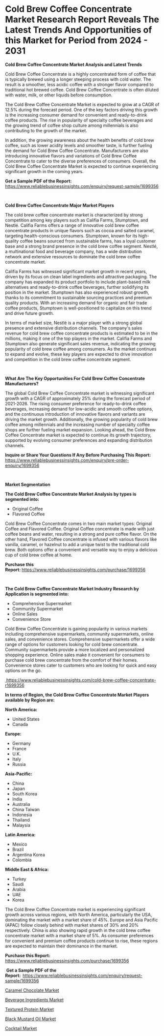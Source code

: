 <p><h1>Cold Brew Coffee Concentrate Market Research Report Reveals The Latest Trends And Opportunities of this Market for Period from 2024 - 2031</h1></p><p><strong>Cold Brew Coffee Concentrate Market Analysis and Latest Trends</strong></p>
<p><p>Cold Brew Coffee Concentrate is a highly concentrated form of coffee that is typically brewed using a longer steeping process with cold water. The result is a smoother, less acidic coffee with a stronger flavor compared to traditional hot brewed coffee. Cold Brew Coffee Concentrate is often diluted with water, milk, or other liquids before consumption.</p><p>The Cold Brew Coffee Concentrate Market is expected to grow at a CAGR of 12.5% during the forecast period. One of the key factors driving this growth is the increasing consumer demand for convenient and ready-to-drink coffee products. The rise in popularity of specialty coffee beverages and the growing trend of coffee shop culture among millennials is also contributing to the growth of the market.</p><p>In addition, the growing awareness about the health benefits of cold brew coffee, such as lower acidity levels and smoother taste, is further fueling the demand for Cold Brew Coffee Concentrate. Manufacturers are also introducing innovative flavors and variations of Cold Brew Coffee Concentrate to cater to the diverse preferences of consumers. Overall, the Cold Brew Coffee Concentrate Market is expected to continue experiencing significant growth in the coming years.</p></p>
<p><strong>Get a Sample PDF of the Report:&nbsp;</strong> <a href="https://www.reliablebusinessinsights.com/enquiry/request-sample/1699356">https://www.reliablebusinessinsights.com/enquiry/request-sample/1699356</a></p>
<p>&nbsp;</p>
<p><strong>Cold Brew Coffee Concentrate Major Market Players</strong></p>
<p><p>The cold brew coffee concentrate market is characterized by strong competition among key players such as Califia Farms, Stumptown, and Nestlé. Califia Farms offers a range of innovative cold brew coffee concentrate products in unique flavors such as cocoa and salted caramel, targeting health-conscious consumers. Stumptown, known for its high-quality coffee beans sourced from sustainable farms, has a loyal customer base and a strong brand presence in the cold brew coffee segment. Nestlé, a multinational food and beverage company, has a wide distribution network and extensive resources to dominate the cold brew coffee concentrate market.</p><p>Califia Farms has witnessed significant market growth in recent years, driven by its focus on clean label ingredients and attractive packaging. The company has expanded its product portfolio to include plant-based milk alternatives and ready-to-drink coffee beverages, further solidifying its position in the market. Stumptown has also experienced robust growth, thanks to its commitment to sustainable sourcing practices and premium quality products. With an increasing demand for organic and fair trade coffee products, Stumptown is well-positioned to capitalize on this trend and drive future growth.</p><p>In terms of market size, Nestlé is a major player with a strong global presence and extensive distribution channels. The company's sales revenue for cold brew coffee concentrate products is estimated to be in the millions, making it one of the top players in the market. Califia Farms and Stumptown also generate significant sales revenue, indicating the growing popularity of cold brew coffee among consumers. As the market continues to expand and evolve, these key players are expected to drive innovation and competition in the cold brew coffee concentrate segment.</p></p>
<p>&nbsp;</p>
<p><strong>What Are The Key Opportunities For Cold Brew Coffee Concentrate Manufacturers?</strong></p>
<p><p>The global Cold Brew Coffee Concentrate market is witnessing significant growth with a CAGR of approximately 25% during the forecast period of 2021-2026. The rising consumer preference for ready-to-drink coffee beverages, increasing demand for low-acidic and smooth coffee options, and the continuous introduction of innovative flavors and variants are driving the market growth. Additionally, the growing popularity of cold brew coffee among millennials and the increasing number of specialty coffee shops are further fueling market expansion. Looking ahead, the Cold Brew Coffee Concentrate market is expected to continue its growth trajectory, supported by evolving consumer preferences and expanding distribution channels.</p></p>
<p><strong>Inquire or Share Your Questions If Any Before Purchasing This Report:</strong> <a href="https://www.reliablebusinessinsights.com/enquiry/pre-order-enquiry/1699356">https://www.reliablebusinessinsights.com/enquiry/pre-order-enquiry/1699356</a></p>
<p>&nbsp;</p>
<p><strong>Market Segmentation</strong></p>
<p><strong>The Cold Brew Coffee Concentrate Market Analysis by types is segmented into:</strong></p>
<p><ul><li>Original Coffee</li><li>Flavored Coffee</li></ul></p>
<p><p>Cold Brew Coffee Concentrate comes in two main market types: Original Coffee and Flavored Coffee. Original Coffee concentrate is made with just coffee beans and water, resulting in a strong and pure coffee flavor. On the other hand, Flavored Coffee concentrate is infused with various flavors like vanilla, caramel, or hazelnut to add a unique twist to the traditional cold brew. Both options offer a convenient and versatile way to enjoy a delicious cup of cold brew coffee at home.</p></p>
<p><strong>Purchase this Report:&nbsp;</strong><a href="https://www.reliablebusinessinsights.com/purchase/1699356">https://www.reliablebusinessinsights.com/purchase/1699356</a></p>
<p>&nbsp;</p>
<p><strong>The Cold Brew Coffee Concentrate Market Industry Research by Application is segmented into:</strong></p>
<p><ul><li>Comprehensive Supermarket</li><li>Community Supermarket</li><li>Online Sales</li><li>Convenience Store</li></ul></p>
<p><p>Cold Brew Coffee Concentrate is gaining popularity in various markets including comprehensive supermarkets, community supermarkets, online sales, and convenience stores. Comprehensive supermarkets offer a wide range of options for customers looking for cold brew concentrate. Community supermarkets provide a more localized and personalized shopping experience. Online sales make it convenient for consumers to purchase cold brew concentrate from the comfort of their homes. Convenience stores cater to customers who are looking for quick and easy options on the go.</p></p>
<p><a href="https://www.reliablebusinessinsights.com/cold-brew-coffee-concentrate-r1699356">&nbsp;https://www.reliablebusinessinsights.com/cold-brew-coffee-concentrate-r1699356</a></p>
<p><strong>In terms of Region, the Cold Brew Coffee Concentrate Market Players available by Region are:</strong></p>
<p>
    <p> <strong> North America: </strong>
        <ul>
            <li>United States</li>
            <li>Canada</li>
        </ul>
        </p> 
    <p> <strong> Europe: </strong>
        <ul>
            <li>Germany</li>
            <li>France</li>
            <li>U.K.</li>
            <li>Italy</li>
            <li>Russia</li>
        </ul>
        </p> 
    <p> <strong> Asia-Pacific: </strong>
        <ul>
            <li>China</li>
            <li>Japan</li>
            <li>South Korea</li>
            <li>India</li>
            <li>Australia</li>
            <li>China Taiwan</li>
            <li>Indonesia</li>
            <li>Thailand</li>
            <li>Malaysia</li>
        </ul>
        </p> 
    <p> <strong> Latin America: </strong>
        <ul>
            <li>Mexico</li>
            <li>Brazil</li>
            <li>Argentina Korea</li>
            <li>Colombia</li>
        </ul>
        </p> 
    <p> <strong> Middle East & Africa: </strong>
        <ul>
            <li>Turkey</li>
            <li>Saudi</li>
            <li>Arabia</li>
            <li>UAE</li>
            <li>Korea</li>
        </ul>
    </p>
    </p>
<p><p>The Cold Brew Coffee Concentrate market is experiencing significant growth across various regions, with North America, particularly the USA, dominating the market with a market share of 45%. Europe and Asia Pacific (APAC) follow closely behind with market shares of 30% and 20% respectively. China is also showing rapid growth in the cold brew coffee concentrate market with a market share of 5%. As consumer preferences for convenient and premium coffee products continue to rise, these regions are expected to maintain their dominance in the market.</p></p>
<p><strong>Purchase this Report: </strong><a href="https://www.reliablebusinessinsights.com/purchase/1699356">https://www.reliablebusinessinsights.com/purchase/1699356</a></p>
<p>&nbsp;<strong>Get a Sample PDF of the Report:&nbsp;&nbsp;</strong><a href="https://www.reliablebusinessinsights.com/enquiry/request-sample/1699356">https://www.reliablebusinessinsights.com/enquiry/request-sample/1699356</a></p>
<p><strong></strong></p>
<p><p><a href="https://github.com/nicoletavirag/Market-Research-Report-List-4/blob/main/caramel-chocolate-market.md">Caramel Chocolate Market</a></p><p><a href="https://github.com/JosephMorgnlvXXff/Market-Research-Report-List-1/blob/main/beverage-ingredients-market.md">Beverage Ingredients Market</a></p><p><a href="https://github.com/trameciabutler45/Market-Research-Report-List-1/blob/main/textured-protein-market.md">Textured Protein Market</a></p><p><a href="https://github.com/ochgvvcj16/Market-Research-Report-List-1/blob/main/black-mustard-oil-market.md">Black Mustard Oil Market</a></p><p><a href="https://github.com/btwcqfvq34/Market-Research-Report-List-1/blob/main/cocktail-market.md">Cocktail Market</a></p></p>